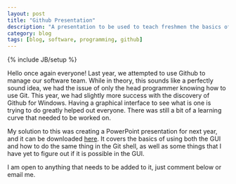 ```yaml
---
layout: post
title: "Github Presentation"
description: "A presentation to be used to teach freshmen the basics of Github"
category: blog
tags: [blog, software, programming, github]
---
```

{% include JB/setup %}

Hello once again everyone! Last year, we attempted to use Github to manage our software team. While in theory, this sounds like a perfectly sound idea,
we had the issue of only the head programmer knowing how to use Git. This year, we had slightly more success with the discovery of Github for Windows.
Having a graphical interface to see what is one is trying to do greatly helped out everyone. There was still a bit of a learning curve that needed to be
worked on.

My solution to this was creating a PowerPoint presentation for next year, and it can be downloaded [here](downloads/github_708.pptx). It covers the basics
of using both the GUI and how to do the same thing in the Git shell, as well as some things that I have yet to figure out if it is possible in the GUI.

I am open to anything that needs to be added to it, just comment below or email me.